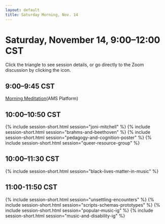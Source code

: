 ```yaml
---
layout: default
title: Saturday Morning, Nov. 14
---
```


# Saturday, November 14, 9:00–12:00 CST

Click the triangle to see session details, or go directly to the Zoom discussion by clicking the <i class="fas fa-video"></i> icon.

## 9:00–9:45 CST
<p class="non-session"><a href="">Morning Meditation</a><span class="room">(AMS Platform)</span>
</p>

## 10:00–10:50 CST

{% include session-short.html session="joni-mitchell" %}
{% include session-short.html session="brahms-and-beethoven" %}
{% include session-short.html session="pedagogy-and-cognition-poster" %}
{% include session-short.html session="queer-resource-group" %}

## 10:00–11:30 CST
{% include session-short.html session="black-lives-matter-in-music" %}

## 11:00-11:50 CST
{% include session-short.html session="unsettling-encounters" %}
{% include session-short.html session="scripts-schemas-prototypes" %}
{% include session-short.html session="popular-music-ig" %}
{% include session-short.html session="music-and-disability-ig" %}
